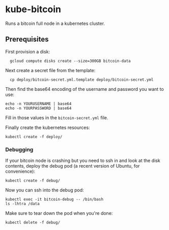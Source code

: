 # kube-bitcoin

Runs a bitcoin full node in a kubernetes cluster.


## Prerequisites

First provision a disk:

```console
  gcloud compute disks create --size=300GB bitcoin-data
```

Next create a secret file from the template:

```console
  cp deploy/bitcoin-secret.yml.template deploy/bitcoin-secret.yml
```

Then find the base64 encoding of the username and password you want to use:

```console
echo -n YOURUSERNAME | base64
echo -n YOURPASSWORD | base64
```

Fill in those values in the `bitcoin-secret.yml` file.

Finally create the kubernetes resources:

```console
kubectl create -f deploy/
```


### Debugging

If your bitcoin node is crashing but you need to ssh in and look at the disk
contents, deploy the debug pod (a recent version of Ubuntu, for convenience):

```console
kubectl create -f debug/
```

Now you can ssh into the debug pod:

```console
kubectl exec -it bitcoin-debug -- /bin/bash
ls -lhtra /data
```

Make sure to tear down the pod when you're done:

```console
kubectl delete -f debug/
```
